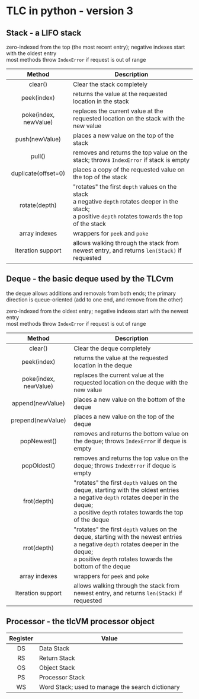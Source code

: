 # TLC in python - version 3 #
## Stack - a LIFO stack ##

zero-indexed from the top (the most recent entry); negative indexes start with the oldest entry
<br />most methods throw `IndexError` if request is out of range

|Method|Description|
|:-:|-|
|clear()|Clear the stack completely|
|peek(index)| returns the value at the requested location in the stack|
|poke(index, newValue)|replaces the current value at the requested location on the stack with the new value|
|push(newValue)|places a new value on the top of the stack|
|pull()|removes and returns the top value on the stack; throws `IndexError` if stack is empty|
|duplicate(offset=0)|places a copy of the requested value on the top of the stack|
|rotate(depth)|"rotates" the first `depth` values on the stack<br />a negative `depth` rotates deeper in the stack;<br/>a positive `depth` rotates towards the top of the stack|
|array indexes|wrappers for `peek` and `poke`|
|Iteration support|allows walking through the stack from newest entry, and returns `len(Stack)` if requested|

## Deque - the basic deque used by the TLCvm ##

the deque allows additions and removals from both ends; the primary direction is queue-oriented (add to one end, and remove from the other)

zero-indexed from the oldest entry; negative indexes start with the newest entry
<br />most methods throw `IndexError` if request is out of range

|Method|Description|
|:-:|-|
|clear()|Clear the deque completely|
|peek(index)| returns the value at the requested location in the deque|
|poke(index, newValue)|replaces the current value at the requested location on the deque with the new value|
|append(newValue)|places a new value on the bottom of the deque|
|prepend(newValue)|places a new value on the top of the deque|
|popNewest()|removes and returns the bottom value on the deque; throws `IndexError` if deque is empty|
|popOldest()|removes and returns the top value on the deque; throws `IndexError` if deque is empty|
|frot(depth)|"rotates" the first `depth` values on the deque, starting with the oldest entries<br />a negative `depth` rotates deeper in the deque;<br/>a positive `depth` rotates towards the top of the deque|
|rrot(depth)|"rotates" the first `depth` values on the deque, starting with the newest entries<br />a negative `depth` rotates deeper in the deque;<br/>a positive `depth` rotates towards the bottom of the deque|
|array indexes|wrappers for `peek` and `poke`|
|Iteration support|allows walking through the stack from newest entry, and returns `len(Stack)` if requested|


## Processor - the tlcVM processor object ##
|Register|Value|
|:-:|-|
|DS|Data Stack|
|RS|Return Stack|
|OS|Object Stack|
|PS|Processor Stack|
|WS|Word Stack; used to manage the search dictionary|
